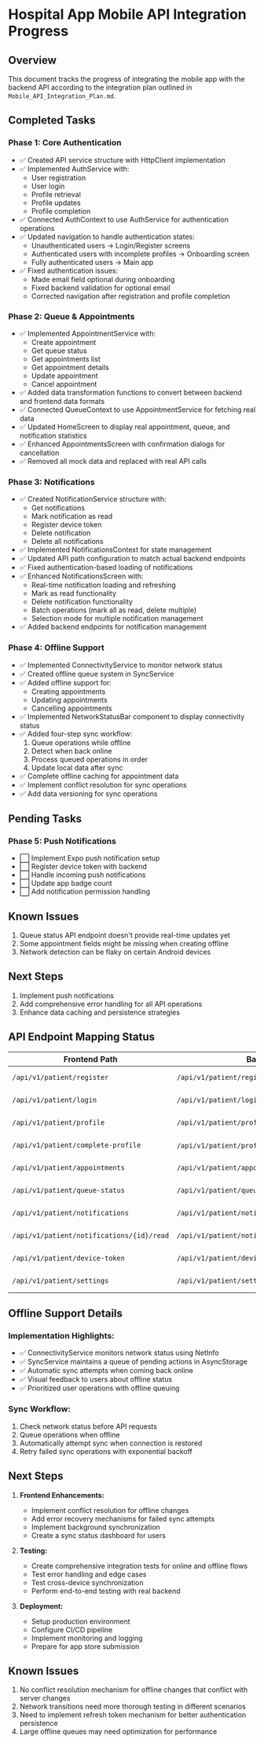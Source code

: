 # Hospital App Mobile API Integration Progress

## Overview

This document tracks the progress of integrating the mobile app with the backend API according to the integration plan outlined in `Mobile_API_Integration_Plan.md`.

## Completed Tasks

### Phase 1: Core Authentication

- ✅ Created API service structure with HttpClient implementation
- ✅ Implemented AuthService with:
  - User registration
  - User login
  - Profile retrieval
  - Profile updates
  - Profile completion
- ✅ Connected AuthContext to use AuthService for authentication operations
- ✅ Updated navigation to handle authentication states:
  - Unauthenticated users -> Login/Register screens
  - Authenticated users with incomplete profiles -> Onboarding screen
  - Fully authenticated users -> Main app
- ✅ Fixed authentication issues:
  - Made email field optional during onboarding
  - Fixed backend validation for optional email
  - Corrected navigation after registration and profile completion

### Phase 2: Queue & Appointments

- ✅ Implemented AppointmentService with:
  - Create appointment
  - Get queue status
  - Get appointments list
  - Get appointment details
  - Update appointment
  - Cancel appointment
- ✅ Added data transformation functions to convert between backend and frontend data formats
- ✅ Connected QueueContext to use AppointmentService for fetching real data
- ✅ Updated HomeScreen to display real appointment, queue, and notification statistics
- ✅ Enhanced AppointmentsScreen with confirmation dialogs for cancellation
- ✅ Removed all mock data and replaced with real API calls

### Phase 3: Notifications

- ✅ Created NotificationService structure with:
  - Get notifications
  - Mark notification as read
  - Register device token
  - Delete notification
  - Delete all notifications
- ✅ Implemented NotificationsContext for state management
- ✅ Updated API path configuration to match actual backend endpoints
- ✅ Fixed authentication-based loading of notifications
- ✅ Enhanced NotificationsScreen with:
  - Real-time notification loading and refreshing
  - Mark as read functionality
  - Delete notification functionality
  - Batch operations (mark all as read, delete multiple)
  - Selection mode for multiple notification management
- ✅ Added backend endpoints for notification management

### Phase 4: Offline Support

- ✅ Implemented ConnectivityService to monitor network status
- ✅ Created offline queue system in SyncService
- ✅ Added offline support for:
  - Creating appointments
  - Updating appointments
  - Cancelling appointments
- ✅ Implemented NetworkStatusBar component to display connectivity status
- ✅ Added four-step sync workflow:
  1. Queue operations while offline
  2. Detect when back online
  3. Process queued operations in order
  4. Update local data after sync
- ✅ Complete offline caching for appointment data
- ✅ Implement conflict resolution for sync operations
- ✅ Add data versioning for sync operations

## Pending Tasks

### Phase 5: Push Notifications

- ⬜ Implement Expo push notification setup
- ⬜ Register device token with backend
- ⬜ Handle incoming push notifications
- ⬜ Update app badge count
- ⬜ Add notification permission handling

## Known Issues

1. Queue status API endpoint doesn't provide real-time updates yet
2. Some appointment fields might be missing when creating offline
3. Network detection can be flaky on certain Android devices

## Next Steps

1. Implement push notifications
3. Add comprehensive error handling for all API operations
4. Enhance data caching and persistence strategies

## API Endpoint Mapping Status

| Frontend Path                               | Backend Endpoint                                         | Status     |
| ------------------------------------------- | -------------------------------------------------------- | ---------- |
| `/api/v1/patient/register`                | `/api/v1/patient/register`                             | ✅ Working |
| `/api/v1/patient/login`                   | `/api/v1/patient/login`                                | ✅ Working |
| `/api/v1/patient/profile`                 | `/api/v1/patient/profile`                              | ✅ Working |
| `/api/v1/patient/complete-profile`        | `/api/v1/patient/profile` (PUT)                        | ✅ Working |
| `/api/v1/patient/appointments`            | `/api/v1/patient/appointments`                         | ✅ Working |
| `/api/v1/patient/queue-status`            | `/api/v1/patient/queue-status`                         | ✅ Working |
| `/api/v1/patient/notifications`           | `/api/v1/patient/notifications`                        | ✅ Working |
| `/api/v1/patient/notifications/{id}/read` | `/api/v1/patient/notifications/{notification_id}/read` | ✅ Working |
| `/api/v1/patient/device-token`            | `/api/v1/patient/device-token`                         | ✅ Working |
| `/api/v1/patient/settings`                | `/api/v1/patient/settings`                             | ✅ Working |

## Offline Support Details

### Implementation Highlights:

- ✅ ConnectivityService monitors network status using NetInfo
- ✅ SyncService maintains a queue of pending actions in AsyncStorage
- ✅ Automatic sync attempts when coming back online
- ✅ Visual feedback to users about offline status
- ✅ Prioritized user operations with offline queuing

### Sync Workflow:

1. Check network status before API requests
2. Queue operations when offline
3. Automatically attempt sync when connection is restored
4. Retry failed sync operations with exponential backoff

## Next Steps

1. **Frontend Enhancements:**

   - Implement conflict resolution for offline changes
   - Add error recovery mechanisms for failed sync attempts
   - Implement background synchronization
   - Create a sync status dashboard for users
2. **Testing:**

   - Create comprehensive integration tests for online and offline flows
   - Test error handling and edge cases
   - Test cross-device synchronization
   - Perform end-to-end testing with real backend
3. **Deployment:**

   - Setup production environment
   - Configure CI/CD pipeline
   - Implement monitoring and logging
   - Prepare for app store submission

## Known Issues

1. No conflict resolution mechanism for offline changes that conflict with server changes
2. Network transitions need more thorough testing in different scenarios
3. Need to implement refresh token mechanism for better authentication persistence
4. Large offline queues may need optimization for performance
